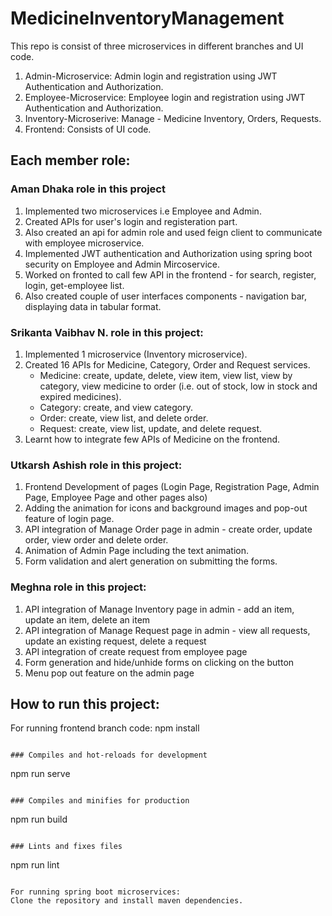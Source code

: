 # MedicineInventoryManagement
This repo is consist of three microservices in different branches and UI code.
1. Admin-Microservice: Admin login and registration using JWT Authentication and Authorization.
2. Employee-Microservice: Employee login and registration using JWT Authentication and Authorization.
3. Inventory-Microserive: Manage - Medicine Inventory, Orders, Requests.
4. Frontend: Consists of UI code.

## Each member role:

### Aman Dhaka role in this project
1. Implemented two microservices i.e Employee and Admin.
2. Created APIs for user's login and registeration part.
3. Also created an api for admin role and used feign client to communicate with employee microservice.
4. Implemented JWT authentication and Authorization using spring boot security on Employee and Admin Mircoservice.
5. Worked on fronted to call few API in the frontend - for search, register, login, get-employee list.
6. Also created couple of user interfaces components - navigation bar, displaying data in tabular format.

### Srikanta Vaibhav N. role in this project:

1. Implemented 1 microservice (Inventory microservice).
2. Created 16 APIs for Medicine, Category, Order and Request services.
    - Medicine: create, update, delete, view item, view list, view by category, view medicine to order (i.e. out of stock, low in stock and expired medicines).
    - Category: create, and view category.
    - Order: create, view list, and delete order.
    - Request: create, view list, update, and delete request.
3. Learnt how to integrate few APIs of Medicine on the frontend.


### Utkarsh Ashish role in this project:
1. Frontend Development of pages (Login Page, Registration Page, Admin Page, Employee Page and other pages also)
2. Adding the animation for icons and background images and pop-out feature of login page.
3. API integration of Manage Order page in admin - create order, update order, view order and delete order.
4. Animation of Admin Page including the text animation.
5. Form validation and alert generation on submitting the forms. 

### Meghna role in this project:
1. API integration of Manage Inventory page in admin - add an item, update an item, delete an item
2. API integration of Manage Request page in admin - view all requests, update an existing request, delete a request
3. API integration of create request from employee page 
4. Form generation and hide/unhide forms on clicking on the button
6. Menu pop out feature on the admin page


## How to run this project: 
For running frontend branch code: 
npm install
```

### Compiles and hot-reloads for development
```
npm run serve
```

### Compiles and minifies for production
```
npm run build
```

### Lints and fixes files
```
npm run lint
```

For running spring boot microservices:
Clone the repository and install maven dependencies.
